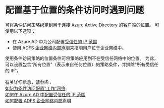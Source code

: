 <properties
    pageTitle="Problems configuring location-based conditional access"
    description="配置基于位置的条件访问时遇到问题"
    service="microsoft.aad"
    resource="Microsoft_AAD_IAM"
    authors="jcardena"
    displayOrder="2"
    selfHelpType="resource"
    supportTopicIds=""
    resourceTags="conditionalaccess_overview"
    productPesIds=""
    cloudEnvironments="public"
/>


# <a name="problems-configuring-location-based-conditional-access"></a>配置基于位置的条件访问时遇到问题

可将条件访问策略绑定到用于连接 Azure Active Directory 的客户端的位置。 可使用以下选项： <br>

*    在 Azure AD 中为公司配置[受信任的 IP 范围](https://docs.microsoft.com/azure/multi-factor-authentication/multi-factor-authentication-whats-next#trusted-ips) <br>
*    使用 ADFS [企业网络内部声明](https://docs.microsoft.com/azure/multi-factor-authentication/multi-factor-authentication-get-started-adfs-cloud)来指明用户位于企业网络中。

使用条件访问策略的位置条件可将策略应用到不在受信任网络中的位置。 为此，可以设置包含“所有位置”（表示来自任何位置）的策略条件，并排除“所有受信任的 IP”。 
<br><br>
有关详细信息，请参阅：
<br>
[如何为条件访问配置“工作”网络](http://aka.ms/calocation) <br>
[如何在 Azure AD 中配置受信任的 IP 范围](https://docs.microsoft.com/azure/multi-factor-authentication/multi-factor-authentication-whats-next#trusted-ips) <br>
[如何配置 ADFS 企业网络内部声明](https://docs.microsoft.com/azure/multi-factor-authentication/multi-factor-authentication-get-started-adfs-cloud)
